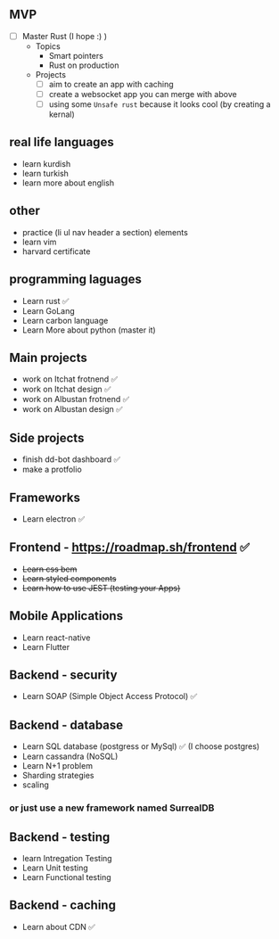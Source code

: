 ## MVP
- [ ] Master Rust (I hope :) )
  - Topics
    -  Smart pointers
    -  Rust on production
  - Projects
    - [ ] aim to create an app with caching
    - [ ] create a websocket app you can merge with above
    - [ ] using some `Unsafe rust` because it looks cool (by creating a kernal)

## real life languages
- learn kurdish
- learn turkish
- learn more about english

## other
- practice (li ul nav header a section) elements
- learn vim
- harvard certificate  
## programming laguages
- Learn rust ✅
- Learn GoLang
- Learn carbon language
- Learn More about python (master it)

## Main projects
- work on Itchat frotnend ✅
- work on Itchat design ✅
- work on Albustan frotnend ✅
- work on Albustan design ✅

## Side projects
- finish dd-bot dashboard ✅
- make a protfolio

## Frameworks
- Learn electron ✅

## Frontend - https://roadmap.sh/frontend ✅
- ~~Learn css bem~~
- ~~Learn styled components~~
- ~~Learn how to use JEST (testing your Apps)~~

## Mobile Applications
- Learn react-native
- Learn Flutter

## Backend - security
- Learn SOAP (Simple Object Access Protocol) ✅

## Backend - database
- Learn SQL database (postgress or MySql) ✅ (I choose postgres)
- Learn cassandra (NoSQL)
- Learn N+1 problem
- Sharding strategies
- scaling 
### or just use a new framework named **SurrealDB**

## Backend - testing
- learn Intregation Testing
- Learn Unit testing
- Learn Functional testing

## Backend - caching
- Learn about CDN ✅
